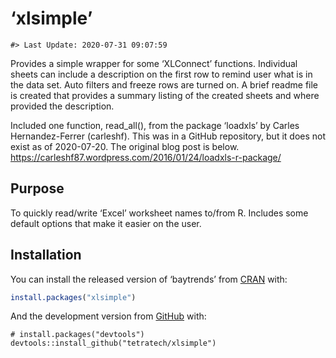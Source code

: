 
<!-- README.md is generated from README.Rmd. Please edit that file -->

# ‘xlsimple’

    #> Last Update: 2020-07-31 09:07:59

Provides a simple wrapper for some ‘XLConnect’ functions. Individual
sheets can include a description on the first row to remind user what is
in the data set. Auto filters and freeze rows are turned on. A brief
readme file is created that provides a summary listing of the created
sheets and where provided the description.

Included one function, read\_all(), from the package ‘loadxls’ by Carles
Hernandez-Ferrer (carleshf). This was in a GitHub repository, but it
does not exist as of 2020-07-20. The original blog post is below.
<https://carleshf87.wordpress.com/2016/01/24/loadxls-r-package/>

## Purpose

To quickly read/write ‘Excel’ worksheet names to/from R. Includes some
default options that make it easier on the user.

## Installation

You can install the released version of ‘baytrends’ from
[CRAN](https://CRAN.R-project.org) with:

``` r
install.packages("xlsimple")
```

And the development version from [GitHub](https://github.com) with:

    # install.packages("devtools")
    devtools::install_github("tetratech/xlsimple")
